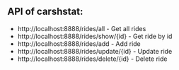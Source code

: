 ## API of carshstat:

* http://localhost:8888/rides/all - Get all rides
* http://localhost:8888/rides/show/{id} - Get ride by id
* http://localhost:8888/rides/add - Add ride
* http://localhost:8888/rides/update/{id} - Update ride
* http://localhost:8888/rides/delete/{id} - Delete ride
